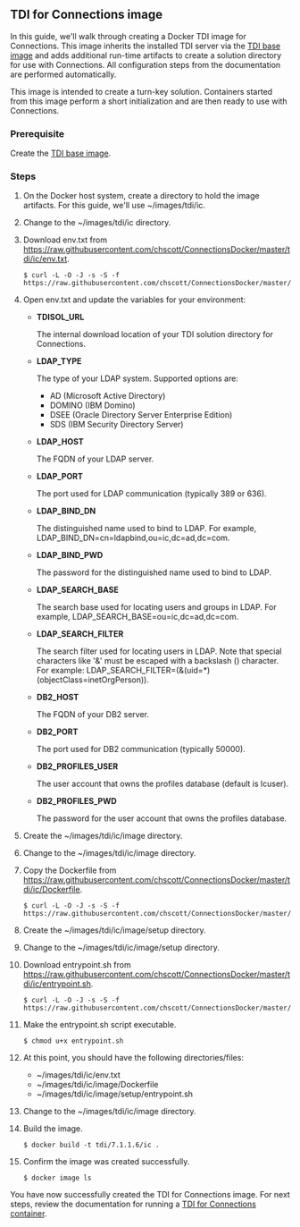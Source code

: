 ## TDI for Connections image

In this guide, we'll walk through creating a Docker TDI image for Connections. This image inherits the installed TDI server
via the [TDI base image](tdi_base.md) and adds additional run-time artifacts to create a solution directory for use with 
Connections. All configuration steps from the documentation are performed automatically.

This image is intended to create a turn-key solution. Containers started from this image perform a short initialization and
are then ready to use with Connections.

### Prerequisite

Create the [TDI base image](tdi_base.md).

### Steps

1. On the Docker host system, create a directory to hold the image artifacts. For this guide, we'll use ~/images/tdi/ic.

2. Change to the ~/images/tdi/ic directory.

3. Download env.txt from https://raw.githubusercontent.com/chscott/ConnectionsDocker/master/tdi/ic/env.txt.
   
   ```
   $ curl -L -O -J -s -S -f https://raw.githubusercontent.com/chscott/ConnectionsDocker/master/tdi/ic/env.txt
   ```
 
4. Open env.txt and update the variables for your environment:

   - **TDISOL_URL**
   
     The internal download location of your TDI solution directory for Connections.
   
   - **LDAP_TYPE**
   
     The type of your LDAP system. Supported options are:
     
     - AD (Microsoft Active Directory)
     - DOMINO (IBM Domino)
     - DSEE (Oracle Directory Server Enterprise Edition)
     - SDS (IBM Security Directory Server)
     
   - **LDAP_HOST**
   
     The FQDN of your LDAP server.
     
   - **LDAP_PORT**
   
     The port used for LDAP communication (typically 389 or 636).
     
   - **LDAP_BIND_DN**
     
     The distinguished name used to bind to LDAP. For example, LDAP_BIND_DN=cn=ldapbind,ou=ic,dc=ad,dc=com.
   
   - **LDAP_BIND_PWD**
     
     The password for the distinguished name used to bind to LDAP.
   
   - **LDAP_SEARCH_BASE**
     
     The search base used for locating users and groups in LDAP. For example, LDAP_SEARCH_BASE=ou=ic,dc=ad,dc=com.
   
   - **LDAP_SEARCH_FILTER**
     
     The search filter used for locating users in LDAP. Note that special characters like '&' must be escaped with a backslash (\) character. For example: LDAP_SEARCH_FILTER=(\&(uid=*)(objectClass=inetOrgPerson)).
   
   - **DB2_HOST**
     
     The FQDN of your DB2 server.
   
   - **DB2_PORT**
     
     The port used for DB2 communication (typically 50000).
   
   - **DB2_PROFILES_USER**
     
     The user account that owns the profiles database (default is lcuser).
   
   - **DB2_PROFILES_PWD**
     
     The password for the user account that owns the profiles database.
   
5. Create the ~/images/tdi/ic/image directory.

6. Change to the ~/images/tdi/ic/image directory.
   
7. Copy the Dockerfile from https://raw.githubusercontent.com/chscott/ConnectionsDocker/master/tdi/ic/Dockerfile. 

   ```
   $ curl -L -O -J -s -S -f https://raw.githubusercontent.com/chscott/ConnectionsDocker/master/tdi/ic/Dockerfile
   ```  
   
8. Create the ~/images/tdi/ic/image/setup directory.
   
9. Change to the ~/images/tdi/ic/image/setup directory.
   
10. Download entrypoint.sh from https://raw.githubusercontent.com/chscott/ConnectionsDocker/master/tdi/ic/entrypoint.sh.

    ```
    $ curl -L -O -J -s -S -f https://raw.githubusercontent.com/chscott/ConnectionsDocker/master/tdi/ic/entrypoint.sh
    ```

11. Make the entrypoint.sh script executable.

    ```
    $ chmod u+x entrypoint.sh
    ```
   
12. At this point, you should have the following directories/files:

    - ~/images/tdi/ic/env.txt
    - ~/images/tdi/ic/image/Dockerfile
    - ~/images/tdi/ic/image/setup/entrypoint.sh
   
13. Change to the ~/images/tdi/ic/image directory.

14. Build the image.

    ```
    $ docker build -t tdi/7.1.1.6/ic .
    ```
    
15. Confirm the image was created successfully.

    ```
    $ docker image ls
    ```
    
You have now successfully created the TDI for Connections image. For next steps, review the documentation for running a 
[TDI for Connections container](../containers/tdi_ic.md).